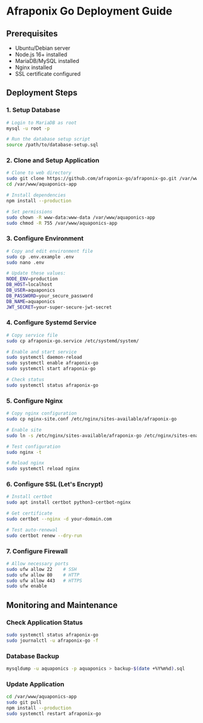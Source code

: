 # Afraponix Go Deployment Guide

## Prerequisites
- Ubuntu/Debian server
- Node.js 16+ installed
- MariaDB/MySQL installed
- Nginx installed
- SSL certificate configured

## Deployment Steps

### 1. Setup Database
```bash
# Login to MariaDB as root
mysql -u root -p

# Run the database setup script
source /path/to/database-setup.sql
```

### 2. Clone and Setup Application
```bash
# Clone to web directory
sudo git clone https://github.com/afraponix-go/afraponix-go.git /var/www/aquaponics-app
cd /var/www/aquaponics-app

# Install dependencies
npm install --production

# Set permissions
sudo chown -R www-data:www-data /var/www/aquaponics-app
sudo chmod -R 755 /var/www/aquaponics-app
```

### 3. Configure Environment
```bash
# Copy and edit environment file
sudo cp .env.example .env
sudo nano .env

# Update these values:
NODE_ENV=production
DB_HOST=localhost
DB_USER=aquaponics
DB_PASSWORD=your_secure_password
DB_NAME=aquaponics
JWT_SECRET=your-super-secure-jwt-secret
```

### 4. Configure Systemd Service
```bash
# Copy service file
sudo cp afraponix-go.service /etc/systemd/system/

# Enable and start service
sudo systemctl daemon-reload
sudo systemctl enable afraponix-go
sudo systemctl start afraponix-go

# Check status
sudo systemctl status afraponix-go
```

### 5. Configure Nginx
```bash
# Copy nginx configuration
sudo cp nginx-site.conf /etc/nginx/sites-available/afraponix-go

# Enable site
sudo ln -s /etc/nginx/sites-available/afraponix-go /etc/nginx/sites-enabled/

# Test configuration
sudo nginx -t

# Reload nginx
sudo systemctl reload nginx
```

### 6. Configure SSL (Let's Encrypt)
```bash
# Install certbot
sudo apt install certbot python3-certbot-nginx

# Get certificate
sudo certbot --nginx -d your-domain.com

# Test auto-renewal
sudo certbot renew --dry-run
```

### 7. Configure Firewall
```bash
# Allow necessary ports
sudo ufw allow 22    # SSH
sudo ufw allow 80    # HTTP
sudo ufw allow 443   # HTTPS
sudo ufw enable
```

## Monitoring and Maintenance

### Check Application Status
```bash
sudo systemctl status afraponix-go
sudo journalctl -u afraponix-go -f
```

### Database Backup
```bash
mysqldump -u aquaponics -p aquaponics > backup-$(date +%Y%m%d).sql
```

### Update Application
```bash
cd /var/www/aquaponics-app
sudo git pull
npm install --production
sudo systemctl restart afraponix-go
```